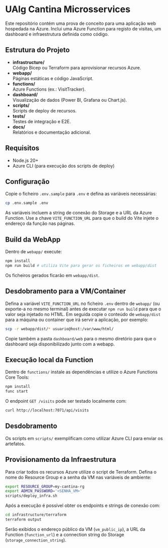 # UAlg Cantina Microsservices

Este repositório contém uma prova de conceito para uma aplicação web hospedada na Azure. Inclui uma Azure Function para registo de visitas, um dashboard e infraestrutura definida como código.

## Estrutura do Projeto

- **infrastructure/**  
  Código Bicep ou Terraform para aprovisionar recursos Azure.
- **webapp/**  
  Páginas estáticas e código JavaScript.
- **functions/**  
  Azure Functions (ex.: VisitTracker).
- **dashboard/**  
  Visualização de dados (Power BI, Grafana ou Chart.js).
- **scripts/**  
  Scripts de deploy de recursos.
- **tests/**  
  Testes de integração e E2E.
- **docs/**  
  Relatórios e documentação adicional.

## Requisitos

- Node.js 20+
- Azure CLI (para execução dos scripts de deploy)

## Configuração

Copie o ficheiro `.env.sample` para `.env` e defina as variáveis necessárias:

```bash
cp .env.sample .env
```

As variáveis incluem a string de conexão do Storage e a URL da Azure Function.
Use a chave `VITE_FUNCTION_URL` para que o build do Vite injete o endereço da função nas páginas.

## Build da WebApp

Dentro de `webapp/` execute:

```bash
npm install
npm run build # utiliza Vite para gerar os ficheiros em webapp/dist
```

Os ficheiros gerados ficarão em `webapp/dist`.

## Desdobramento para a VM/Container

Defina a variável `VITE_FUNCTION_URL` no ficheiro `.env` dentro de `webapp/` (ou
exporte-a no mesmo terminal) antes de executar `npm run build` para que o valor
seja injetado no HTML. Em seguida copie o conteúdo de `webapp/dist` para a
máquina ou container que irá servir a aplicação, por exemplo:

```bash
scp -r webapp/dist/* usuario@host:/var/www/html/
```

Copie também a pasta `dashboard/web` para o mesmo diretório para que o
dashboard seja disponibilizado junto com a webapp.

## Execução local da Function

Dentro de `functions/` instale as dependências e utilize o Azure Functions Core Tools:

```bash
npm install
func start
```
O endpoint `GET /visits` pode ser testado localmente com:

```bash
curl http://localhost:7071/api/visits
```

## Desdobramento

Os scripts em `scripts/` exemplificam como utilizar Azure CLI para enviar os artefatos.

## Provisionamento da Infraestrutura

Para criar todos os recursos Azure utilize o script de Terraform. Defina o nome
do Resource Group e a senha da VM nas variáveis de ambiente:

```bash
export RESOURCE_GROUP=my-cantina-rg
export ADMIN_PASSWORD='<SENHA_VM>'
scripts/deploy_infra.sh
```

Após a execução é possível obter os endpoints e strings de conexão com:

```bash
cd infrastructure/terraform
terraform output
```

Serão exibidos o endereço público da VM (`vm_public_ip`), a URL da Function
(`function_url`) e a connection string do Storage (`storage_connection_string`).
